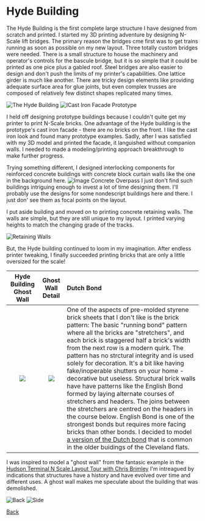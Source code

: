 # Hyde Building

The Hyde Building is the first complete large structure I have designed from scratch and printed. I started my 3D printing adventure by designing N-Scale lift bridges. The primary reason the bridges cme first was to get trains running as soon as possible on my new layout. Three totally custom bridges were needed. There is a small structure to house the machinery and operator's controls for the bascule bridge, but it is so simple that it could be printed as one pice plus a gabled roof. Steel bridges are also easier to design and don't push the limits of my printer's capabilities. One lattice girder is much like another. There are tricky design elements like providing adequate surface area for glue joints, but even complex trusses are composed of relatively few distinct shapes replicated many times.


![The Hyde Building](B.png) ![ICast Iron Facade Prototype](castIronFacadePrototype.jpeg) 

I held off designing prototype buildings because I couldn't quite get my printer to print N-Scale bricks. One advantage of the Hyde building is the prototype's cast iron facade - there are no bricks on the front. I like the cast iron look and found many prototype examples. Sadly, after I was satisfied with my 3D model and printed the facade, it languished without companion walls. I needed to made a modeling/printing approach breakthrough to make further progress.

Trying something different, I designed interlocking components for reinforced concrete buildings with concrete block curtain walls like the one in the background here. ![Image Concrete Overpass](../Scenery/part01/PENNSYLVANIA_overpass.png) I just don't find such buildings intriguing enough to invest a lot of time designing them. I'll probably use the designs for some nondescript buildings here and there. I just don' see them as focal points on the layout.


I put aside building and moved on to printing concrete retaining walls. The walls are simple, but they are still unique to my layout. I printed varying heights to match the changing grade of the tracks. 

![Retaining Walls](PENNSYLVANIA_overpass.png)

But, the Hyde building continued to loom in my imagination. After endless printer tweaking, I finally succeeded printing bricks that are only a little oversized for the scale! 


Hyde Building Ghost Wall         |   Ghost Wall Detail                   |  Dutch Bond
:----------------------------------:|:----------------------------------:|:--------------
![](A.png)  |  ![](C.png) | One of the aspects of pre-molded styrene brick sheets that I don't like is the brick pattern: The basic "running bond" pattern where all the bricks are "stretchers", and each brick is staggered half a brick's width from the next row is a modern quirk. The pattern has no strctural integrity and is used solely for decoration. It's a bit like having fake/inoperable shutters on your home - decorative but useless. Structural brick walls have have patterns like the English Bond formed by laying alternate courses of stretchers and headers. The joins between the stretchers are centred on the headers in the course below. English Bond is one of the strongest bonds but requires more facing bricks than other bonds. I decided to model [a version of the Dutch bond](https://en.wikipedia.org/wiki/Brickwork#/media/File:Brickwork_in_english_garden_wall_bond_rake.svg) that is common in the older buidings of the Cleveland flats.


I was inspired to model a "ghost wall" from the fantasic example in the [Hudson Terminal N Scale Layout Tour with Chris Brimley](https://youtu.be/8t9uAx1_Gng?t=705) I'm intreagued by indications that structures have a history and have evolved over time and different uses. A ghost wall makes me speculate about the building that was demolished.


![Back](D.png) ![Side](F.png)

[Back](https://nscale4by8.github.io/nscale4x8/)
